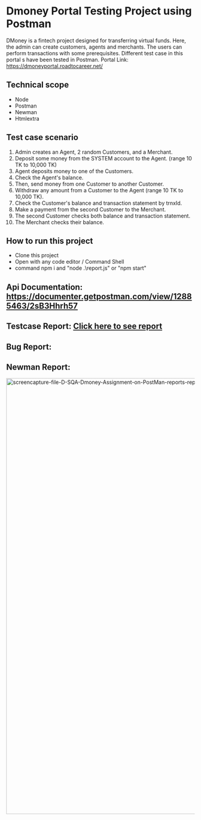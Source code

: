 ﻿# Dmoney Portal Testing Project using Postman
DMoney is a fintech project designed for transferring virtual funds. Here, the admin can create customers, agents and merchants. The users can perform transactions with some prerequisites. Different test case in this portal s have been tested in Postman.
Portal Link: https://dmoneyportal.roadtocareer.net/

## Technical scope
* Node
* Postman
* Newman
* Htmlextra

## Test case scenario
1. Admin creates an Agent, 2 random Customers, and a Merchant.
2. Deposit some money from the SYSTEM account to the Agent. (range 10 TK to 10,000 TK)
3. Agent deposits money to one of the Customers.
4. Check the Agent's balance.
5. Then, send money from one Customer to another Customer.
6. Withdraw any amount from a Customer to the Agent (range 10 TK to 10,000 TK).
7. Check the Customer's balance and transaction statement by trnxId.
8. Make a payment from the second Customer to the Merchant.
9. The second Customer checks both balance and transaction statement.
10. The Merchant checks their balance.

## How to run this project
* Clone this project
* Open with any code editor / Command Shell
*  command npm i and "node .\report.js" or "npm start"

## Api Documentation: https://documenter.getpostman.com/view/12885463/2sB3Hhrh57

## Testcase Report: <a href= "https://docs.google.com/spreadsheets/d/1Mb8NAyLgbriY9oHq_eWT3fTnyXP__Lga/edit?usp=sharing&ouid=114143908846834533694&rtpof=true&sd=true"> Click here to see report</a>

## Bug Report:

## Newman Report:

<img width="1358" height="1161" alt="screencapture-file-D-SQA-Dmoney-Assignment-on-PostMan-reports-report-html-2025-08-30-20_52_05" src="https://github.com/user-attachments/assets/c5863a77-ff17-4b74-bc99-a75535489fcb" />










